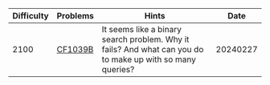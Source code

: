| Difficulty | Problems | Hints | Date |
| -------- | -------- | -------- | -------- |
| 2100 | [CF1039B](https://codeforces.com/problemset/problem/1039/B) | It seems like a binary search problem. Why it fails? And what can you do to make up with so many queries? | 20240227 |
